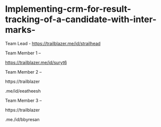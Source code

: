 # Implementing-crm-for-result-tracking-of-a-candidate-with-inter-marks-


Team Lead - https://trailblazer.me/id/strailhead

Team Member 1 –

https://trailblazer.me/id/suryt6

Team Member 2 – 

https://trailblazer

.me/id/eeatheesh

Team Member 3 –

https://trailblazer

.me./id/bbyresan
